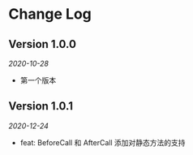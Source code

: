 Change Log
==========

## Version 1.0.0

_2020-10-28_
* 第一个版本

 ## Version 1.0.1

_2020-12-24_

 *  feat: BeforeCall 和 AfterCall 添加对静态方法的支持